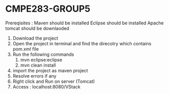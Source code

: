 # CMPE283-GROUP5

Prereqisites : 
Maven should be installed
Eclipse should be installed
Apache tomcat should be downlaoded

1. Download the project
2. Open the project in terminal and find the direcotry which contains pom.xml file
3. Run the following commands 
    1. mvn eclipse:eclipse
    2. mvn clean install
4. import the project as maven project
5. Resolve errors if any
6. Right click and Run on server (Tomcat)
7. Access : localhost:8080/VStack
